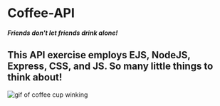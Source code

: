 # Coffee-API
***Friends don't let friends drink alone!***
<h2>This API exercise employs EJS, NodeJS, Express, CSS, and JS. So many little things to think about!</h2>
<img src="https://media.giphy.com/media/MdB3ZxomlJCMWJw7HB/giphy.gif" alt="gif of coffee cup winking">
